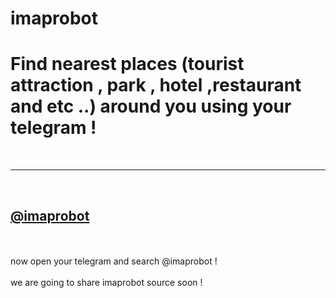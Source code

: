 # imaprobot
<h1>Find nearest places (tourist attraction , park , hotel ,restaurant and etc ..) around you using your telegram !</h1>
<br><hr><Br>
<h2><a href="http://tlgrm.me/imaprobot">@imaprobot</a></h2>
<br><Br>
now open your telegram and search @imaprobot !
<br><br>
we are going to share imaprobot source soon !

